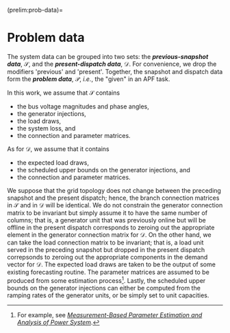 (prelim:prob-data)=
# Problem data

The system data can be grouped into two sets:
the ***previous-snapshot data***, $\mathcal{S}$,
and
the ***present-dispatch data***, $\mathcal{D}$.
For convenience, we drop the modifiers 'previous' and 'present'.
Together, the snapshot and dispatch data form the ***problem data***, $\mathcal{P}$,
*i.e.*, the "given" in an APF task.

In this work, we assume that $\mathcal{S}$ contains

* the bus voltage magnitudes and phase angles,
* the generator injections,
* the load draws,
* the system loss, and
* the connection and parameter matrices.

As for $\mathcal{D}$, we assume that it contains

* the expected load draws,
* the scheduled upper bounds on the generator injections, and
* the connection and parameter matrices.

We suppose that the grid topology does not change between the preceding snapshot and the present dispatch;
hence, the branch connection matrices in $\mathcal{S}$ and in $\mathcal{D}$ will be identical.
We do not constrain the generator connection matrix to be invariant but simply assume it to have the same number of columns;
that is, a generator unit that was previously online but will be offline in the present dispatch
corresponds to zeroing out the appropriate element in the generator connection matrix for $\mathcal{D}$.
On the other hand, we can take the load connection matrix to be invariant;
that is, a load unit served in the preceding snapshot but dropped in the present dispatch
correpsonds to zeroing out the appropriate components in the demand vector for $\mathcal{D}$.
The expected load draws are taken to be the output of some existing forecasting routine.
The parameter matrices are assumed to be produced from some estimation process[^about-YEZ].
Lastly, the scheduled upper bounds on the generator injections can either
be computed from the ramping rates of the generator units, or be simply set to unit capacities.

[^about-YEZ]: For example, see
[*Measurement-Based Parameter Estimation and Analysis of Power System*](http://hdl.handle.net/1853/63600).
